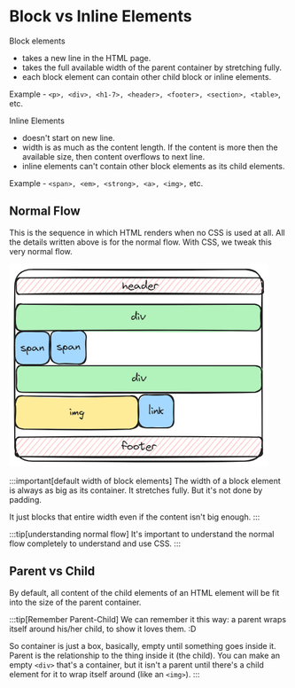 # Block vs Inline Elements

Block elements

- takes a new line in the HTML page.
- takes the full available width of the parent container by stretching fully.
- each block element can contain other child block or inline elements.

Example - `<p>, <div>, <h1-7>, <header>, <footer>, <section>, <table>`, etc.

Inline Elements

- doesn't start on new line.
- width is as much as the content length. If the content is more then the available size,
  then content overflows to next line.
- inline elements can't contain other block elements as its child elements.

Example - `<span>, <em>, <strong>, <a>, <img>,` etc.

## Normal Flow

This is the sequence in which HTML renders when no CSS is used at all.
All the details written above is for the normal flow.
With CSS, we tweak this very normal flow.

![Normal Flow](../../static/img/html-normal-flow.excalidraw.png)

:::important[default width of block elements]
The width of a block element is always as big as its container.
It stretches fully. But it's not done by padding.

It just blocks that entire width even if the content isn't big enough.
:::

:::tip[understanding normal flow]
It's important to understand the normal flow completely to understand and use CSS.
:::

## Parent vs Child

By default, all content of the child elements of an HTML element will be fit into the size of the
parent container.

:::tip[Remember Parent-Child]
We can remember it this way: a parent wraps itself around his/her child, to show it loves them. :D

So container is just a box, basically, empty until something goes inside it. Parent is the relationship to the thing inside it (the child). You can make an empty `<div>` that's a container, but it isn't a parent until there's a child element for it to wrap itself around (like an `<img>`).
:::
